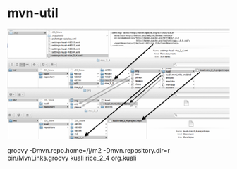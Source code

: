 # mvn-util

![Image of mvnLinks](https://raw.githubusercontent.com/eghm/mvn-util/master/doc/img/mvnLinks-annotated.png)

groovy -Dmvn.repo.home=/j/m2 -Dmvn.repository.dir=r bin/MvnLinks.groovy kuali rice_2_4 org.kuali
